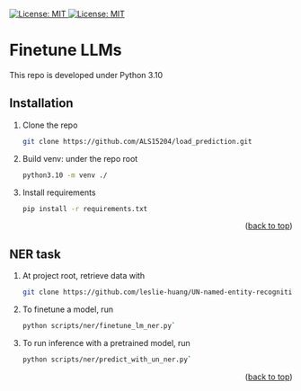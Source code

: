 <p align="left">
  <a href="https://github.com/ALS15204/finetune_llm/blob/main/LICENSE">
    <img alt="License: MIT" src="https://img.shields.io/badge/License-MIT-yellow.svg" target="_blank" />
  </a>
  <a href="https://www.python.org/downloads/release/python-3100/">
    <img alt="License: MIT" src="https://img.shields.io/badge/python-3.10-blue.svg" target="_blank" />
  </a>
</p>

# Finetune LLMs
This repo is developed under Python 3.10

<!-- INSTALLATION -->
## Installation

1. Clone the repo
   ```sh
   git clone https://github.com/ALS15204/load_prediction.git
   ```
2. Build venv: under the repo root
   ```sh
   python3.10 -m venv ./
   ```
3. Install requirements
   ```sh
   pip install -r requirements.txt
   ```

<p align="right">(<a href="#readme-top">back to top</a>)</p>

<!-- NER TASK -->
## NER task
1. At project root, retrieve data with 
   ```sh
   git clone https://github.com/leslie-huang/UN-named-entity-recognition```
   ```
2. To finetune a model, run
   ```sh
   python scripts/ner/finetune_lm_ner.py`
   ```
3. To run inference with a pretrained model, run
   ```sh
   python scripts/ner/predict_with_un_ner.py`
   ```
<p align="right">(<a href="#readme-top">back to top</a>)</p>